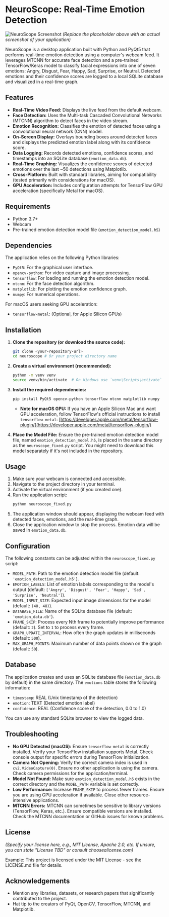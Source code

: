 # NeuroScope: Real-Time Emotion Detection

![NeuroScope Screenshot](https://placehold.co/800x400/D1D5DB/4B5563?text=NeuroScope+App+Screenshot+Placeholder)
*(Replace the placeholder above with an actual screenshot of your application)*

NeuroScope is a desktop application built with Python and PyQt5 that performs real-time emotion detection using a computer's webcam feed. It leverages MTCNN for accurate face detection and a pre-trained TensorFlow/Keras model to classify facial expressions into one of seven emotions: Angry, Disgust, Fear, Happy, Sad, Surprise, or Neutral. Detected emotions and their confidence scores are logged to a local SQLite database and visualized in a real-time graph.

## Features

* **Real-Time Video Feed:** Displays the live feed from the default webcam.
* **Face Detection:** Uses the Multi-task Cascaded Convolutional Networks (MTCNN) algorithm to detect faces in the video stream.
* **Emotion Recognition:** Classifies the emotion of detected faces using a convolutional neural network (CNN) model.
* **On-Screen Display:** Overlays bounding boxes around detected faces and displays the predicted emotion label along with its confidence score.
* **Data Logging:** Records detected emotions, confidence scores, and timestamps into an SQLite database (`emotion_data.db`).
* **Real-Time Graphing:** Visualizes the confidence scores of detected emotions over the last ~50 detections using Matplotlib.
* **Cross-Platform:** Built with standard libraries, aiming for compatibility (tested primarily with considerations for macOS).
* **GPU Acceleration:** Includes configuration attempts for TensorFlow GPU acceleration (specifically Metal for macOS).

## Requirements

* Python 3.7+
* Webcam
* Pre-trained emotion detection model file (`emotion_detection_model.h5`)

## Dependencies

The application relies on the following Python libraries:

* `PyQt5`: For the graphical user interface.
* `opencv-python`: For video capture and image processing.
* `tensorflow`: For loading and running the emotion detection model.
* `mtcnn`: For the face detection algorithm.
* `matplotlib`: For plotting the emotion confidence graph.
* `numpy`: For numerical operations.

For macOS users seeking GPU acceleration:
* `tensorflow-metal`: (Optional, for Apple Silicon GPUs)

## Installation

1.  **Clone the repository (or download the source code):**
    ```bash
    git clone <your-repository-url>
    cd neuroscope # Or your project directory name
    ```

2.  **Create a virtual environment (recommended):**
    ```bash
    python -m venv venv
    source venv/bin/activate  # On Windows use `venv\Scripts\activate`
    ```

3.  **Install the required dependencies:**
    ```bash
    pip install PyQt5 opencv-python tensorflow mtcnn matplotlib numpy
    ```
    * **Note for macOS GPU:** If you have an Apple Silicon Mac and want GPU acceleration, follow TensorFlow's official instructions to install `tensorflow-metal`: [https://developer.apple.com/metal/tensorflow-plugin/](https://developer.apple.com/metal/tensorflow-plugin/)

4.  **Place the Model File:** Ensure the pre-trained emotion detection model file, named `emotion_detection_model.h5`, is placed in the same directory as the `neuroscope_fixed.py` script. You might need to download this model separately if it's not included in the repository.

## Usage

1.  Make sure your webcam is connected and accessible.
2.  Navigate to the project directory in your terminal.
3.  Activate the virtual environment (if you created one).
4.  Run the application script:
    ```bash
    python neuroscope_fixed.py
    ```
5.  The application window should appear, displaying the webcam feed with detected faces, emotions, and the real-time graph.
6.  Close the application window to stop the process. Emotion data will be saved in `emotion_data.db`.

## Configuration

The following constants can be adjusted within the `neuroscope_fixed.py` script:

* `MODEL_PATH`: Path to the emotion detection model file (default: `'emotion_detection_model.h5'`).
* `EMOTION_LABELS`: List of emotion labels corresponding to the model's output (default: `['Angry', 'Disgust', 'Fear', 'Happy', 'Sad', 'Surprise', 'Neutral']`).
* `MODEL_INPUT_SIZE`: Expected input image dimensions for the model (default: `(48, 48)`).
* `DATABASE_FILE`: Name of the SQLite database file (default: `'emotion_data.db'`).
* `FRAME_SKIP`: Process every Nth frame to potentially improve performance (default: `2`). Set to `1` to process every frame.
* `GRAPH_UPDATE_INTERVAL`: How often the graph updates in milliseconds (default: `500`).
* `MAX_GRAPH_POINTS`: Maximum number of data points shown on the graph (default: `50`).

## Database

The application creates and uses an SQLite database file (`emotion_data.db` by default) in the same directory. The `emotions` table stores the following information:

* `timestamp`: REAL (Unix timestamp of the detection)
* `emotion`: TEXT (Detected emotion label)
* `confidence`: REAL (Confidence score of the detection, 0.0 to 1.0)

You can use any standard SQLite browser to view the logged data.

## Troubleshooting

* **No GPU Detected (macOS):** Ensure `tensorflow-metal` is correctly installed. Verify your TensorFlow installation supports Metal. Check console output for specific errors during TensorFlow initialization.
* **Camera Not Opening:** Verify the correct camera index is used in `cv2.VideoCapture(0)`. Ensure no other application is using the camera. Check camera permissions for the application/terminal.
* **Model Not Found:** Make sure `emotion_detection_model.h5` exists in the correct directory and the `MODEL_PATH` variable is set correctly.
* **Low Performance:** Increase `FRAME_SKIP` to process fewer frames. Ensure you are using GPU acceleration if available. Close other resource-intensive applications.
* **MTCNN Errors:** MTCNN can sometimes be sensitive to library versions (TensorFlow, Keras, etc.). Ensure compatible versions are installed. Check the MTCNN documentation or GitHub issues for known problems.

## License

*(Specify your license here, e.g., MIT License, Apache 2.0, etc. If unsure, you can state "License TBD" or consult choosealicense.com)*

Example:
This project is licensed under the MIT License - see the LICENSE.md file for details.
## Acknowledgements

* Mention any libraries, datasets, or research papers that significantly contributed to the project.
* Hat tip to the creators of PyQt, OpenCV, TensorFlow, MTCNN, and Matplotlib.
